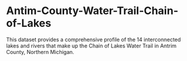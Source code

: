 # Antim-County-Water-Trail-Chain-of-Lakes
This dataset provides a comprehensive profile of the 14 interconnected lakes and rivers that make up the Chain of Lakes Water Trail in Antrim County, Northern Michigan.

